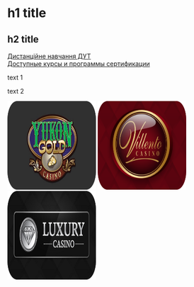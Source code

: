 <!DOCTYPE html>
<html>
    <head>
        <title>самостійна робота</title>
        <style>
            img{
                width: 200px;
                height: 200px;
            }
        </style>
    </head>
    <body>
        <h1>h1 title</h1>
        <h2>h2 title</h2>
        <a href="http://dl.dut.edu.ua/">Дистанційне навчання ДУТ</a>
        <br/>
        <a href="http://certification.in.ua/" target="_blank" >Доступные курсы и программы сертификации</a>
        <p>text 1</p>
        <p>text 2</p>
        <img src="./image 2.png" alt="тут должен быть рисунок">
        <img src="./image 3.png" alt="тут должен быть рисунок">
        <img src="./image 4.png" alt="тут должен быть рисунок">
    </body>
</html>